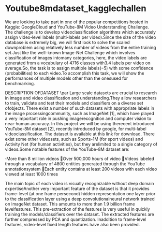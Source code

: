 # Youtube8mdataset_kagglechallen

We  are  looking  to  take  part  in  one  of  the  popular  competitions  hosted  in  Kaggle:  GoogleCloud  and  YouTube-8M  Video  Understanding  Challenge.  The  challenge  is  to  develop  videoclassification algorithms which accurately assign video-level labels (multi-labels per video).Since the size of the video database is extremely big, we will first look to solve the scaled downproblem using relatively less number of videos from the entire training set.Just  like  the  well–known  Image-Net  Challenge  which  involves  classification  of  images  intomany  categories,  here,  the  video  labels  are  generated  from  a  vocabulary  of  4716  classes  with3.4 labels per video on average.So, the task is to assign multiple labels(=5) with some confidence (probabilities) to each video.To accomplish this task, we will show the performances of multiple models other than the onesused for benchmarking.

DESCRIPTION OFDATASET \par
Large scale datasets are crucial to research in image and video classification and understanding.They allow researchers to train, validate and test their models and classifiers on a diverse set ofobjects. There exist a number of such datasets with appropriate labels in the image processingcommunity,  such  as  ImageNet  [1],  which  have  played  a  very  important  role  in  pushing  imagerecognition  and  computer  vision  to  near-human  accuracy.  In  this  project  we  will  be  using  therecent introduced YouTube-8M dataset [2], recently introduced by google, for multi-label videoclassification.  The  dataset  is  available  at  this  link  for  download.  There  exist  some  other  videosets, such as Sports-1M (for sport videos) and Activity Net (for human activities), but they arelimited to a single category of videos.Some notable features of the YouTube-8M dataset are:

$\cdot$More than 8 million videos
Over 500,000 hours of video
Videos labeled through a vocabulary of 4800 entities generated through the YouTube annotationsystem
Each entity contains at least 200 videos with each video viewed at least 1000 times

The main topic of each video is visually recognizable without deep domain expertiseAnother very important feature of the dataset is that it provides frame-level (at one frame persecond) hidden representation one layer prior to the classification layer using a deep convolutionalneural network trained on ImageNet dataset. This amounts to more than 1.9 billion frame levelfeatures. This pre-extraction of the features is very useful in quickly training the models/classifiers
over  the  dataset.  The  extracted  features  are  further  compressed  by  PCA  and  quantization.  Inaddition to frame-level features, video-level fixed length features have also been provided.
